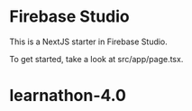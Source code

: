 # Firebase Studio

This is a NextJS starter in Firebase Studio.

To get started, take a look at src/app/page.tsx.
# learnathon-4.0
